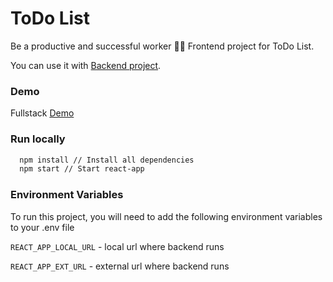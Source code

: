 
# ToDo List
Be a productive and successful worker 👨‍💻 Frontend project for ToDo List.

You can use it with [Backend project](https://github.com/tinamilk/todo-backend/tree/database).

### Demo

Fullstack [Demo](https://tinamilk.github.io/todolist/)


### Run locally

```bash
  npm install // Install all dependencies
  npm start // Start react-app
```
### Environment Variables

To run this project, you will need to add the following environment variables to your .env file

`REACT_APP_LOCAL_URL` - local url where backend runs

`REACT_APP_EXT_URL` - external url where backend runs
